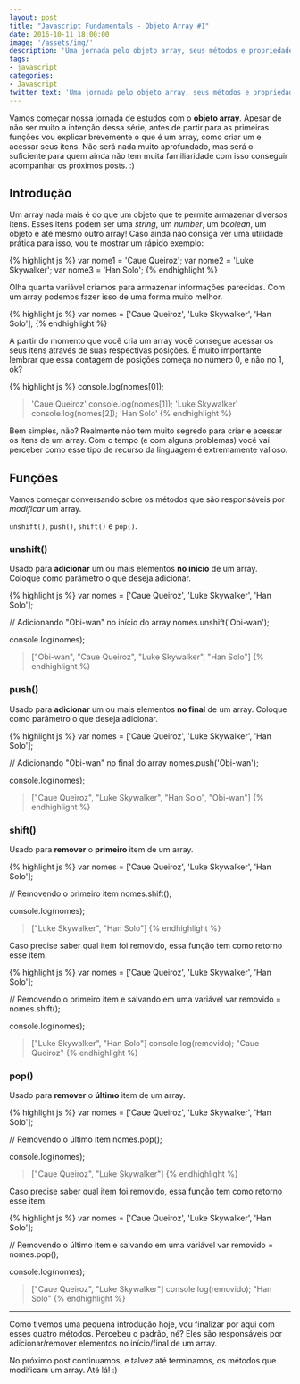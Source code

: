 ```yaml
---
layout: post
title: "Javascript Fundamentals - Objeto Array #1"
date: 2016-10-11 18:00:00
image: '/assets/img/'
description: 'Uma jornada pelo objeto array, seus métodos e propriedades.'
tags:
- javascript
categories:
- Javascript
twitter_text: 'Uma jornada pelo objeto array, seus métodos e propriedades.'
---
```


Vamos começar nossa jornada de estudos com o **objeto array**. Apesar de não ser muito a intenção dessa série, antes de partir para as primeiras funções vou explicar brevemente o que é um array, como criar um e acessar seus itens. Não será nada muito aprofundado, mas será o suficiente para quem ainda não tem muita familiaridade com isso conseguir acompanhar os próximos posts. :)

## Introdução

Um array nada mais é do que um objeto que te permite armazenar diversos itens. Esses itens podem ser uma _string_, um _number_, um _boolean_, um objeto e até mesmo outro array! Caso ainda não consiga ver uma utilidade prática para isso, vou te mostrar um rápido exemplo:

{% highlight js %}
var nome1 = 'Caue Queiroz';
var nome2 = 'Luke Skywalker';
var nome3 = 'Han Solo';
{% endhighlight %}

Olha quanta variável criamos para armazenar informações parecidas. Com um array podemos fazer isso de uma forma muito melhor.

{% highlight js %}
var nomes = ['Caue Queiroz', 'Luke Skywalker', 'Han Solo'];
{% endhighlight %}

A partir do momento que você cria um array você consegue acessar os seus itens através de suas respectivas posições. É muito importante lembrar que essa contagem de posições começa no número 0, e não no 1, ok?

{% highlight js %}
console.log(nomes[0]);
> 'Caue Queiroz'
console.log(nomes[1]);
> 'Luke Skywalker'
console.log(nomes[2]);
> 'Han Solo'
{% endhighlight %}

Bem simples, não? Realmente não tem muito segredo para criar e acessar os itens de um array. Com o tempo (e com alguns problemas) você vai perceber como esse tipo de recurso da linguagem é extremamente valioso.

## Funções

Vamos começar conversando sobre os métodos que são responsáveis por _modificar_ um array.

```unshift()```, ```push()```, ```shift()``` e ```pop()```.

### unshift()

Usado para **adicionar** um ou mais elementos **no início** de um array. Coloque como parâmetro o que deseja adicionar.

{% highlight js %}
var nomes = ['Caue Queiroz', 'Luke Skywalker', 'Han Solo'];

// Adicionando "Obi-wan" no início do array
nomes.unshift('Obi-wan');

console.log(nomes);
> ["Obi-wan", "Caue Queiroz", "Luke Skywalker", "Han Solo"]
{% endhighlight %}

### push()

Usado para **adicionar** um ou mais elementos **no final** de um array. Coloque como parâmetro o que deseja adicionar.

{% highlight js %}
var nomes = ['Caue Queiroz', 'Luke Skywalker', 'Han Solo'];

// Adicionando "Obi-wan" no final do array
nomes.push('Obi-wan');

console.log(nomes);
> ["Caue Queiroz", "Luke Skywalker", "Han Solo", "Obi-wan"]
{% endhighlight %}

### shift()

Usado para **remover** o **primeiro** item de um array.

{% highlight js %}
var nomes = ['Caue Queiroz', 'Luke Skywalker', 'Han Solo'];

// Removendo o primeiro item
nomes.shift();

console.log(nomes);
> ["Luke Skywalker", "Han Solo"]
{% endhighlight %}

Caso precise saber qual item foi removido, essa função tem como retorno esse item.

{% highlight js %}
var nomes = ['Caue Queiroz', 'Luke Skywalker', 'Han Solo'];

// Removendo o primeiro item e salvando em uma variável
var removido = nomes.shift();

console.log(nomes);
> ["Luke Skywalker", "Han Solo"]
console.log(removido);
> "Caue Queiroz"
{% endhighlight %}

### pop()

Usado para **remover** o **último** item de um array.

{% highlight js %}
var nomes = ['Caue Queiroz', 'Luke Skywalker', 'Han Solo'];

// Removendo o último item
nomes.pop();

console.log(nomes);
> ["Caue Queiroz", "Luke Skywalker"]
{% endhighlight %}

Caso precise saber qual item foi removido, essa função tem como retorno esse item.

{% highlight js %}
var nomes = ['Caue Queiroz', 'Luke Skywalker', 'Han Solo'];

// Removendo o último item e salvando em uma variável
var removido = nomes.pop();

console.log(nomes);
> ["Caue Queiroz", "Luke Skywalker"]
console.log(removido);
> "Han Solo"
{% endhighlight %}

---

Como tivemos uma pequena introdução hoje, vou finalizar por aqui com esses quatro métodos. Percebeu o padrão, né? Eles são responsáveis por adicionar/remover elementos no início/final de um array.

No próximo post continuamos, e talvez até terminamos, os métodos que modificam um array. Até lá! :)




